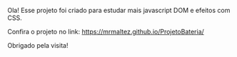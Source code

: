 Ola! Esse projeto foi criado para estudar mais javascript DOM e efeitos com CSS.

Confira o projeto no link: https://mrmaltez.github.io/ProjetoBateria/

Obrigado pela visita!
